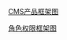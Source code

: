 [CMS产品框架图](https://www.processon.com/view/link/5c15ff26e4b0e651c726d0cd)

[角色权限框架图](https://www.processon.com/view/link/5c18c250e4b0b71ee4ff4cb7?from=groupmessage)

